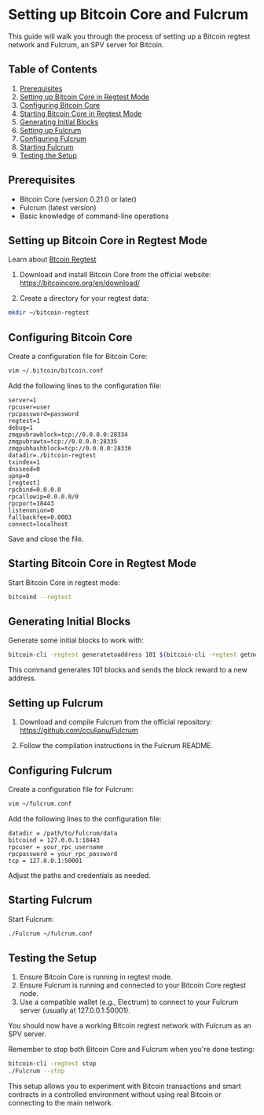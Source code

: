 
# Setting up Bitcoin Core and Fulcrum

This guide will walk you through the process of setting up a Bitcoin regtest network and Fulcrum, an SPV server for Bitcoin.

## Table of Contents

1. [Prerequisites](#prerequisites)
2. [Setting up Bitcoin Core in Regtest Mode](#setting-up-bitcoin-core-in-regtest-mode)
3. [Configuring Bitcoin Core](#configuring-bitcoin-core)
4. [Starting Bitcoin Core in Regtest Mode](#starting-bitcoin-core-in-regtest-mode)
5. [Generating Initial Blocks](#generating-initial-blocks)
6. [Setting up Fulcrum](#setting-up-fulcrum)
7. [Configuring Fulcrum](#configuring-fulcrum)
8. [Starting Fulcrum](#starting-fulcrum)
9. [Testing the Setup](#testing-the-setup)

## Prerequisites

- Bitcoin Core (version 0.21.0 or later)
- Fulcrum (latest version)
- Basic knowledge of command-line operations

## Setting up Bitcoin Core in Regtest Mode

Learn about [Btcoin Regtest](https://developer.bitcoin.org/examples/testing.html)

1. Download and install Bitcoin Core from the official website: https://bitcoincore.org/en/download/

2. Create a directory for your regtest data:

```bash
mkdir ~/bitcoin-regtest
```

## Configuring Bitcoin Core

Create a configuration file for Bitcoin Core:

```bash
vim ~/.bitcoin/bitcoin.conf
```

Add the following lines to the configuration file:


```
server=1
rpcuser=user
rpcpassword=password
regtest=1
debug=1
zmqpubrawblock=tcp://0.0.0.0:28334
zmqpubrawtx=tcp://0.0.0.0:28335
zmqpubhashblock=tcp://0.0.0.0:28336
datadir=./bitcoin-regtest
txindex=1
dnsseed=0
upnp=0
[regtest]
rpcbind=0.0.0.0
rpcallowip=0.0.0.0/0
rpcport=18443
listenonion=0
fallbackfee=0.0003
connect=localhost
```

Save and close the file.

## Starting Bitcoin Core in Regtest Mode

Start Bitcoin Core in regtest mode:

```bash
bitcoind --regtest
```

## Generating Initial Blocks

Generate some initial blocks to work with:

```bash
bitcoin-cli -regtest generatetoaddress 101 $(bitcoin-cli -regtest getnewaddress)
```

This command generates 101 blocks and sends the block reward to a new address.

## Setting up Fulcrum

1. Download and compile Fulcrum from the official repository: https://github.com/cculianu/Fulcrum

2. Follow the compilation instructions in the Fulcrum README.

## Configuring Fulcrum

Create a configuration file for Fulcrum:

```bash
vim ~/fulcrum.conf
```

Add the following lines to the configuration file:

```
datadir = /path/to/fulcrum/data
bitcoind = 127.0.0.1:18443
rpcuser = your_rpc_username
rpcpassword = your_rpc_password
tcp = 127.0.0.1:50001
```

Adjust the paths and credentials as needed.

## Starting Fulcrum

Start Fulcrum:

```bash
./Fulcrum ~/fulcrum.conf
```

## Testing the Setup

1. Ensure Bitcoin Core is running in regtest mode.
2. Ensure Fulcrum is running and connected to your Bitcoin Core regtest node.
3. Use a compatible wallet (e.g., Electrum) to connect to your Fulcrum server (usually at 127.0.0.1:50001).

You should now have a working Bitcoin regtest network with Fulcrum as an SPV server.

Remember to stop both Bitcoin Core and Fulcrum when you're done testing:

```bash
bitcoin-cli -regtest stop
./Fulcrum --stop
```

This setup allows you to experiment with Bitcoin transactions and smart contracts in a controlled environment without using real Bitcoin or connecting to the main network.
